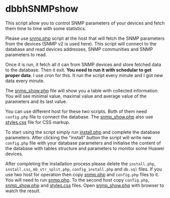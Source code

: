 # dbbhSNMPshow
This script allow you to control SNMP parameters of your devices and fetch them time to time with some statistics.

Please use [snmp.php](snmp.php) script at the host that will fetch the SNMP parameters from the devices (SNMP v2 is used here). This script will connect to the database and read devices addresses, SNMP communities and SNMP parameters to read.

Once it is run, it fetch all it can from SNMP devices and store fetched data to the database. Then it exit. **You need to run it with schedular to get proper data**. I use cron for this. It run the script every minute and I got new data every minute.

The [snmp_show.php](snmp_show.php) file will show you a table with collected information. You will see minimal value, maximal value and average value of the parameters and its last value.

You can use different host for these two scripts. Both of them need `config.php` file to connect the database. The [snmp_show.php](snmp_show.php) also use [styles.css](styles.css) file for CSS markup.

To start using the script simply run [install.php](install.php) and complete the database parameters. After clicking the "install" button the script will write new `config.php` file with your database parameters and initialise the content of the database with tables structure and parameters to monitor some Huawei devices.

After completing the installation process please delete the `install.php`, `install.css`, `mb_str_split.php`, `config_install.php` and `db.sql` files. If you use two host for operation then copy [snmp.php](snmp.php) and `config.php` files to it. You will need to run [snmp.php](snmp.php). To the second host copy `config.php`, [snmp_show.php](snmp_show.php) and [styles.css](styles.css) files. Open [snmp_show.php](snmp_show.php) with browser to watch the result.
